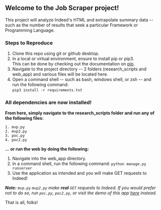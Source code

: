 ## Welcome to the Job Scraper project!

This project will analyze Indeed's HTML and extrapolate summary data -- such as the number of results that seek a particular Framework or Programming Language.

### Steps to Reproduce

1. Clone this repo using git or github desktop.
2. In a local or virtual environment, ensure to install pip or pip3.\
   This can be done by checking out the documentation on <a href="https://pip.pypa.io/en/stable/installing/">pip</a>.
3. Navigate to the project directory -- 2 folders (research_scripts and web_app) and various files will be located here.
4. Open a command shell -- such as bash, windows shell, or zsh -- and run the following command:\
    `pip3 install -r requirements.txt`

### All dependencies are now installed!

**From here, simply navigate to the research_scripts folder and run any of the following files:**
```
1. mvp.py
2. mvp2.py
3. poc.py
4. poc2.py
```

**... or run the web by doing the following:**
1. Navigate into the web_app directory.
2. In a command shell, run the following command:
    `python manage.py runserver`
3. Use the application as intended and you will make GET requests to Indeed!

_**Note:** `mvp.py` `mvp2.py` make **real** `GET` requests to Indeed. If you would prefer not to do so, run `poc.py`, `poc2.py`, or visit the demo of this app <a href="https://www.michaelbonilla.dev/scraper/">here</a> instead._

That is all, folks!
